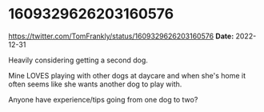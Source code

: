 # 1609329626203160576
https://twitter.com/TomFrankly/status/1609329626203160576
**Date:** 2022-12-31

Heavily considering getting a second dog.

Mine LOVES playing with other dogs at daycare and when she's home it often seems like she wants another dog to play with.

Anyone have experience/tips going from one dog to two?
